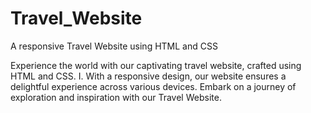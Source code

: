 # Travel_Website
 A responsive Travel Website using HTML and CSS

Experience the world with our captivating travel website, crafted using HTML and CSS. I. With a responsive design, our website ensures a delightful experience across various devices. Embark on a journey of exploration and inspiration with our Travel Website.
